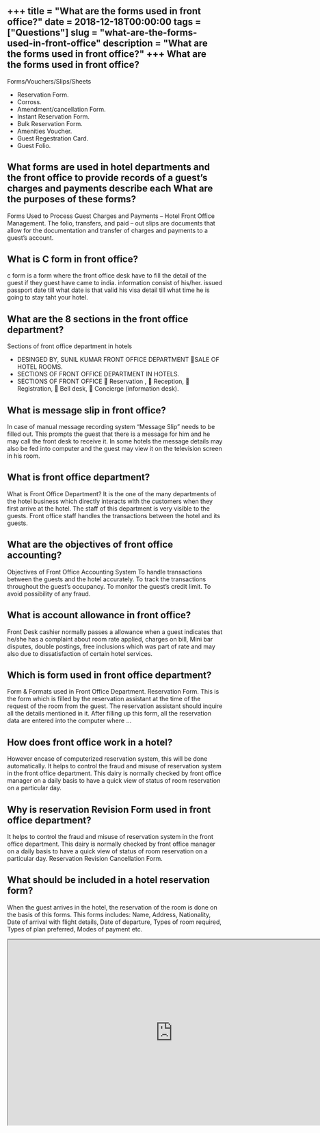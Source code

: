 +++
title = "What are the forms used in front office?"
date = 2018-12-18T00:00:00
tags = ["Questions"]
slug = "what-are-the-forms-used-in-front-office"
description = "What are the forms used in front office?"
+++
What are the forms used in front office?
----------------------------------------

Forms/Vouchers/Slips/Sheets

- Reservation Form.
- Corross.
- Amendment/cancellation Form.
- Instant Reservation Form.
- Bulk Reservation Form.
- Amenities Voucher.
- Guest Regestration Card.
- Guest Folio.

What forms are used in hotel departments and the front office to provide records of a guest’s charges and payments describe each What are the purposes of these forms?
----------------------------------------------------------------------------------------------------------------------------------------------------------------------

Forms Used to Process Guest Charges and Payments – Hotel Front Office Management. The folio, transfers, and paid – out slips are documents that allow for the documentation and transfer of charges and payments to a guest’s account.

What is C form in front office?
-------------------------------

c form is a form where the front office desk have to fill the detail of the guest if they guest have came to india. information consist of his/her. issued passport date till what date is that valid his visa detail till what time he is going to stay taht your hotel.

What are the 8 sections in the front office department?
-------------------------------------------------------

Sections of front office department in hotels

- DESINGED BY, SUNIL KUMAR FRONT OFFICE DEPARTMENT SALE OF HOTEL ROOMS.
- SECTIONS OF FRONT OFFICE DEPARTMENT IN HOTELS.
- SECTIONS OF FRONT OFFICE  Reservation ,  Reception,  Registration,  Bell desk,  Concierge (information desk).

What is message slip in front office?
-------------------------------------

In case of manual message recording system “Message Slip” needs to be filled out. This prompts the guest that there is a message for him and he may call the front desk to receive it. In some hotels the message details may also be fed into computer and the guest may view it on the television screen in his room.

What is front office department?
--------------------------------

What is Front Office Department? It is the one of the many departments of the hotel business which directly interacts with the customers when they first arrive at the hotel. The staff of this department is very visible to the guests. Front office staff handles the transactions between the hotel and its guests.

What are the objectives of front office accounting?
---------------------------------------------------

Objectives of Front Office Accounting System To handle transactions between the guests and the hotel accurately. To track the transactions throughout the guest’s occupancy. To monitor the guest’s credit limit. To avoid possibility of any fraud.

What is account allowance in front office?
------------------------------------------

Front Desk cashier normally passes a allowance when a guest indicates that he/she has a complaint about room rate applied, charges on bill, Mini bar disputes, double postings, free inclusions which was part of rate and may also due to dissatisfaction of certain hotel services.

Which is form used in front office department?
----------------------------------------------

Form &amp; Formats used in Front Office Department. Reservation Form. This is the form which is filled by the reservation assistant at the time of the request of the room from the guest. The reservation assistant should inquire all the details mentioned in it. After filling up this form, all the reservation data are entered into the computer where …

How does front office work in a hotel?
--------------------------------------

However encase of computerized reservation system, this will be done automatically. It helps to control the fraud and misuse of reservation system in the front office department. This dairy is normally checked by front office manager on a daily basis to have a quick view of status of room reservation on a particular day.

Why is reservation Revision Form used in front office department?
-----------------------------------------------------------------

It helps to control the fraud and misuse of reservation system in the front office department. This dairy is normally checked by front office manager on a daily basis to have a quick view of status of room reservation on a particular day. Reservation Revision Cancellation Form.

What should be included in a hotel reservation form?
----------------------------------------------------

When the guest arrives in the hotel, the reservation of the room is done on the basis of this forms. This forms includes: Name, Address, Nationality, Date of arrival with flight details, Date of departure, Types of room required, Types of plan preferred, Modes of payment etc.

<iframe allow="accelerometer; autoplay; clipboard-write; encrypted-media; gyroscope; picture-in-picture" allowfullscreen="" class="__youtube_prefs__  epyt-is-override  no-lazyload" data-no-lazy="1" data-origheight="433" data-origwidth="770" data-skipgform_ajax_framebjll="" height="433" id="_ytid_72505" loading="lazy" src="https://www.youtube.com/embed/undx9Q4jrbw?enablejsapi=1&autoplay=0&cc_load_policy=0&cc_lang_pref=&iv_load_policy=1&loop=0&modestbranding=0&rel=1&fs=1&playsinline=0&autohide=2&theme=dark&color=red&controls=1&" title="YouTube player" width="770"></iframe>